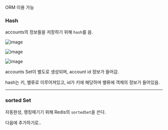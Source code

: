 ORM 이용 가능

### Hash

accounts의 정보들을 저장하기 위해 `hash`를 씀.

![image](https://user-images.githubusercontent.com/25674959/51247959-00dfbc00-19d2-11e9-8a17-70bf1e17f322.png)

![image](https://user-images.githubusercontent.com/25674959/51247953-fc1b0800-19d1-11e9-9bb8-2157f79e227a.png)

![image](https://user-images.githubusercontent.com/25674959/51247932-edccec00-19d1-11e9-8a53-1b945a4323a4.png)

accounts Set이 별도로 생성되며, account id 정보가 들어감.

hash는 키, 밸류로 이루어져있고, id가 키에 해당하며 밸류에 객체의 정보가 들어있음.

---

### sorted Set

자동완성, 랭킹매기기 위해 Redis의 `sortedSet`을 쓴다.

다음에 추가하기로..